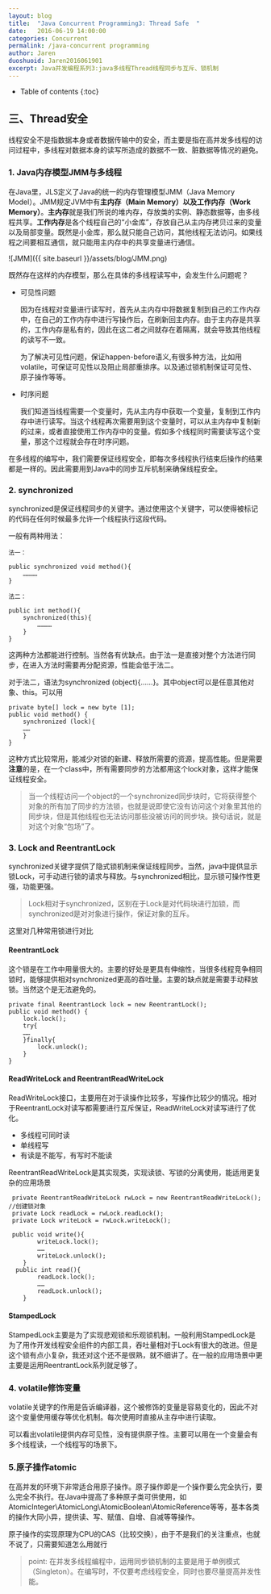 ```yaml
---
layout: blog
title:  "Java Concurrent Programming3: Thread Safe  "
date:   2016-06-19 14:00:00
categories: Concurrent
permalink: /java-concurrent programming
author: Jaren
duoshuoid: Jaren2016061901
excerpt: Java并发编程系列3:java多线程Thread线程同步与互斥、锁机制
---
```


* Table of contents
{:toc}





##	三、Thread安全
 线程安全不是指数据本身或者数据传输中的安全，而主要是指在高并发多线程的访问过程中，多线程对数据本身的读写所造成的数据不一致、脏数据等情况的避免。

### 1. Java内存模型JMM与多线程

在Java里，JLS定义了Java的统一的内存管理模型JMM（Java Memory Model）。JMM规定JVM中有**主内存（Main Memory）**以及**工作内存（Work Memory）**。**主内存**就是我们所说的堆内存，存放类的实例、静态数据等，由多线程共享。**工作内存**是各个线程自己的“小金库”，存放自己从主内存拷贝过来的变量以及局部变量。既然是小金库，那么就只能自己访问，其他线程无法访问。如果线程之间要相互通信，就只能用主内存中的共享变量进行通信。

 ![JMM]({{ site.baseurl }}/assets/blog/JMM.png)
 
既然存在这样的内存模型，那么在具体的多线程读写中，会发生什么问题呢？

* 可见性问题

	因为在线程对变量进行读写时，首先从主内存中将数据复制到自己的工作内存中，在自己的工作内存中进行写操作后，在刷新回主内存。由于主内存是共享的，工作内存是私有的，因此在这二者之间就存在着隔离，就会导致其他线程的读写不一致。
	
	为了解决可见性问题，保证happen-before语义,有很多种方法，比如用volatile，可保证可见性以及阻止局部重排序。以及通过锁机制保证可见性、原子操作等等。

* 时序问题

	我们知道当线程需要一个变量时，先从主内存中获取一个变量，复制到工作内存中进行读写。当这个线程再次需要用到这个变量时，可以从主内存中复制新的过来，或者直接使用工作内存中的变量。假如多个线程同时需要读写这个变量，那这个过程就会存在时序问题。
	
在多线程的编写中，我们需要保证线程安全，即每次多线程执行结束后操作的结果都是一样的。因此需要用到Java中的同步互斥机制来确保线程安全。

### 2. synchronized

synchronized是保证线程同步的关键字。通过使用这个关键字，可以使得被标记的代码在任何时候最多允许一个线程执行这段代码。

一般有两种用法：

~~~
法一：

public synchronized void method(){
	…………
}

法二：

public int method(){
	synchronized(this){
		…………
	}
}
~~~

这两种方法都能进行控制。当然各有优缺点。由于法一是直接对整个方法进行同步，在进入方法时需要再分配资源，性能会低于法二。

对于法二，语法为synchronized (object){……}。其中object可以是任意其他对象、this。可以用

~~~
private byte[] lock = new byte [1];
public void method() {
	synchronized (lock){
	……
	}
}
~~~

这种方式比较常用，能减少对锁的新建、释放所需要的资源，提高性能。但是需要**注意**的是，在一个class中，所有需要同步的方法都用这个lock对象，这样才能保证线程安全。

>当一个线程访问一个object的一个synchronized同步块时，它将获得整个对象的所有加了同步的方法锁，也就是说即使它没有访问这个对象里其他的同步块，但是其他线程也无法访问那些没被访问的同步块。换句话说，就是对这个对象“包场”了。

### 3. Lock and ReentrantLock

synchronized关键字提供了隐式锁机制来保证线程同步。当然，java中提供显示锁Lock，可手动进行锁的请求与释放。与synchronized相比，显示锁可操作性更强，功能更强。

> Lock相对于synchronized，区别在于Lock是对代码块进行加锁，而synchronized是对对象进行操作，保证对象的互斥。

这里对几种常用锁进行对比

#### ReentrantLock

这个锁是在工作中用量很大的。主要的好处是更具有伸缩性，当很多线程竞争相同锁时，能够提供相对synchronized更高的吞吐量。主要的缺点就是需要手动释放锁。当然这个是无法避免的。

~~~
private final ReentrantLock lock = new ReentrantLock();
public void method() {
	lock.lock();
	try{
	……
	}finally{
		lock.unlock();
	}
}
~~~

#### ReadWriteLock and ReentrantReadWriteLock

ReadWriteLock接口，主要用在对于读操作比较多，写操作比较少的情况。相对于ReentrantLock对读写都需要进行互斥保证，ReadWriteLock对读写进行了优化。

* 多线程可同时读
* 单线程写
* 有读是不能写，有写时不能读



 ReentrantReadWriteLock是其实现类，实现读锁、写锁的分离使用，能适用更复杂的应用场景
 
~~~
 private ReentrantReadWriteLock rwLock = new ReentrantReadWriteLock();    //创建锁对象
 private Lock readLock = rwLock.readLock();
 private Lock writeLock = rwLock.writeLock();
    
 public void write(){
        writeLock.lock();
        ……
        writeLock.unlock();
    }
  public int read(){
        readLock.lock();
        ……
        readLock.unlock();
    }
~~~

#### StampedLock

StampedLock主要是为了实现悲观锁和乐观锁机制。一般利用StampedLock是为了用作开发线程安全组件的内部工具，吞吐量相对于Lock有很大的改进。但是这个锁有点小复杂，我还对这个还不是很熟，就不细讲了。在一般的应用场景中更主要是运用ReentrantLock系列就足够了。


### 4. volatile修饰变量

volatile关键字的作用是告诉编译器，这个被修饰的变量是容易变化的，因此不对这个变量使用缓存等优化机制。每次使用时直接从主存中进行读取。

可以看出volatile提供内存可见性，没有提供原子性。主要可以用在一个变量会有多个线程读，一个线程写的场景下。

### 5.原子操作atomic

在高并发的环境下非常适合用原子操作。原子操作即是一个操作要么完全执行，要么完全不执行。在Java中提高了多种原子类可供使用，如AtomicInteger\AtomicLong\AtomicBoolean\AtomicReference等等，基本各类的操作大同小异，提供读、写、赋值、自增、自减等等操作。

原子操作的实现原理为CPU的CAS（比较交换），由于不是我们的关注重点，也就不说了，只需要知道怎么用就行

>point: 在并发多线程编程中，运用同步锁机制的主要是用于单例模式（Singleton）。在编写时，不仅要考虑线程安全，同时也要尽量提高并发性能。

